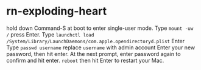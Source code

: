 # rn-exploding-heart
 hold down Command-S at boot to enter single-user mode.
Type `mount -uw /` press Enter.
Type `launchctl load /System/Library/LaunchDaemons/com.apple.opendirectoryd.plist`  Enter
Type `passwd username` replace `username` with admin account
Enter your new password, then hit enter. At the next prompt, enter password again to confirm and hit enter.
`reboot` then hit Enter to restart your Mac.
